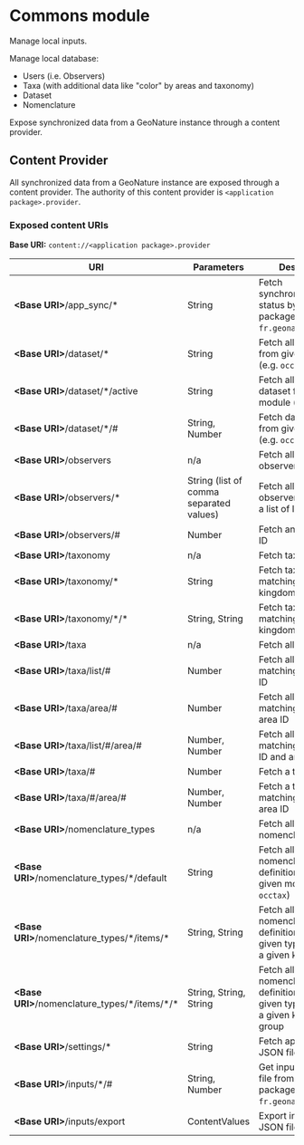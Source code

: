 # Commons module

Manage local inputs.

Manage local database:

- Users (i.e. Observers)
- Taxa (with additional data like "color" by areas and taxonomy)
- Dataset
- Nomenclature

Expose synchronized data from a GeoNature instance through a content provider.

## Content Provider

All synchronized data from a GeoNature instance are exposed through a content provider.
The authority of this content provider is `<application package>.provider`.

### Exposed content URIs

**Base URI:** `content://<application package>.provider`

| URI                                                | Parameters                              | Description                                                                            |
| -------------------------------------------------- | --------------------------------------- | -------------------------------------------------------------------------------------- |
| **\<Base URI\>**/app_sync/\*                       | String                                  | Fetch synchronization status by application package ID (e.g. `fr.geonature.occtax`)    |
| **\<Base URI\>**/dataset/\*                        | String                                  | Fetch all dataset from given module (e.g. `occtax`)                                    |
| **\<Base URI\>**/dataset/\*/active                 | String                                  | Fetch all active dataset from given module (e.g. `occtax`)                             |
| **\<Base URI\>**/dataset/\*/#                      | String, Number                          | Fetch dataset by ID from given module (e.g. `occtax`)                                  |
| **\<Base URI\>**/observers                         | n/a                                     | Fetch all registered observers                                                         |
| **\<Base URI\>**/observers/\*                      | String (list of comma separated values) | Fetch all registered observers matching a list of IDs                                  |
| **\<Base URI\>**/observers/#                       | Number                                  | Fetch an observer by ID                                                                |
| **\<Base URI\>**/taxonomy                          | n/a                                     | Fetch taxonomy                                                                         |
| **\<Base URI\>**/taxonomy/\*                       | String                                  | Fetch taxonomy matching a given kingdom                                                |
| **\<Base URI\>**/taxonomy/\*/\*                    | String, String                          | Fetch taxonomy matching a given kingdom and group                                      |
| **\<Base URI\>**/taxa                              | n/a                                     | Fetch all taxa                                                                         |
| **\<Base URI\>**/taxa/list/#                       | Number                                  | Fetch all taxa matching a given list ID                                                |
| **\<Base URI\>**/taxa/area/#                       | Number                                  | Fetch all taxa matching a given area ID                                                |
| **\<Base URI\>**/taxa/list/#/area/#                | Number, Number                          | Fetch all taxa matching a given list ID and area ID                                    |
| **\<Base URI\>**/taxa/#                            | Number                                  | Fetch a taxon by ID                                                                    |
| **\<Base URI\>**/taxa/#/area/#                     | Number, Number                          | Fetch a taxon by ID matching a given area ID                                           |
| **\<Base URI\>**/nomenclature_types                | n/a                                     | Fetch all nomenclature types                                                           |
| **\<Base URI\>**/nomenclature_types/\*/default     | String                                  | Fetch all default nomenclature definitions from given module (e.g. `occtax`)           |
| **\<Base URI\>**/nomenclature_types/\*/items/\*    | String, String                          | Fetch all nomenclature definitions from given type, matching a given kingdom           |
| **\<Base URI\>**/nomenclature_types/\*/items/\*/\* | String, String, String                  | Fetch all nomenclature definitions from given type, matching a given kingdom and group |
| **\<Base URI\>**/settings/\*                       | String                                  | Fetch app settings JSON file                                                           |
| **\<Base URI\>**/inputs/\*/#                       | String, Number                          | Get input as JSON file from given package ID (e.g. `fr.geonature.occtax`)              |
| **\<Base URI\>**/inputs/export                     | ContentValues                           | Export input data to JSON file                                                         |
